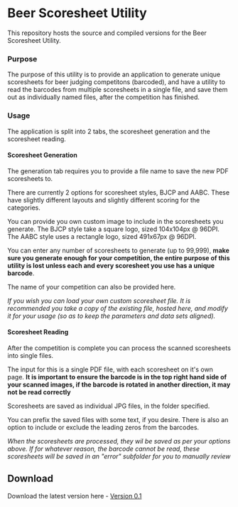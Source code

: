 # Beer Scoresheet Utility
This repository hosts the source and compiled versions for the Beer Scoresheet Utility.

### Purpose
The purpose of this utility is to provide an application to generate unique scoresheets for beer judging competitons (barcoded), and have a utility to read the barcodes from multiple scoresheets in a single file, and save them out as individually named files, after the competition has finished.


### Usage
The application is split into 2 tabs, the scoresheet generation and the scoresheet reading.


#### Scoresheet Generation
The generation tab requires you to provide a file name to save the new PDF scoresheets to.

There are currently 2 options for scoresheet styles, BJCP and AABC. These have slightly different layouts and slightly different scoring for the categories.

You can provide you own custom image to include in the scoresheets you generate. The BJCP style take a square logo, sized 104x104px @ 96DPI. The AABC style uses a rectangle logo, sized 491x67px @ 96DPI.

You can enter any number of scoresheets to generate (up to 99,999), **make sure you generate enough for your competition, the entire purpose of this utility is lost unless each and every scoresheet you use has a unique barcode**.

The name of your competition can also be provided here.

*If you wish you can load your own custom scoresheet file. It is recommended you take a copy of the existing file, hosted here, and modify it for your usage (so as to keep the parameters and data sets aligned).*

#### Scoresheet Reading
After the competition is complete you can process the scanned scoresheets into single files.

The input for this is a single PDF file, with each scoresheet on it's own page. **It is important to ensure the barcode is in the top right hand side of your scanned images, if the barcode is rotated in another direction, it may not be read correctly**

Scoresheets are saved as individual JPG files, in the folder specified.

You can prefix the saved files with some text, if you desire. There is also an option to include or exclude the leading zeros from the barcodes.

*When the scoresheets are processed, they wil be saved as per your options above. If for whatever reason, the barcode cannot be read, these scoresheets will be saved in an "error" subfolder for you to manually review*


## Download
Download the latest version here - [Version 0.1](https://github.com/m00nh34d/Beer-Scoresheet-Utility/releases/download/v0.1/setup.beer.scoresheet.utility.exe)

